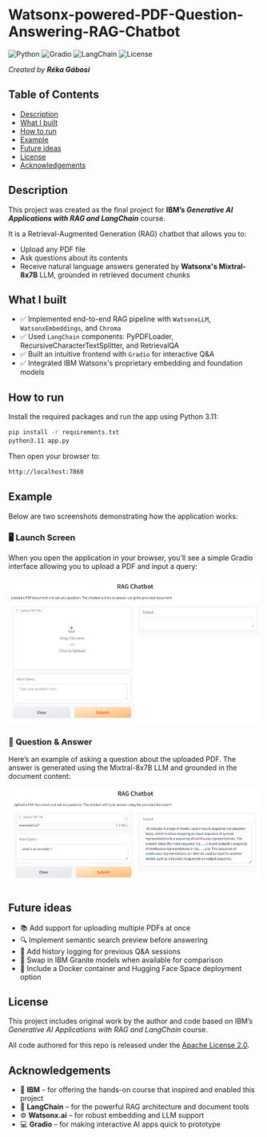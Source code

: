 # Watsonx-powered-PDF-Question-Answering-RAG-Chatbot

![Python](https://img.shields.io/badge/Python-3.11%2B-blue?logo=python)
![Gradio](https://img.shields.io/badge/Gradio-4.25%2B-orange?logo=gradio)
![LangChain](https://img.shields.io/badge/LangChain-RAG-green?logo=langchain)
![License](https://img.shields.io/badge/License-Apache%202.0-blue.svg)

_Created by **Réka Gábosi**_

## Table of Contents

- [Description](#description)
- [What I built](#what-i-built)
- [How to run](#how-to-run)
- [Example](#example)
- [Future ideas](#future-ideas)
- [License](#license)
- [Acknowledgements](#acknowledgements)

## Description

This project was created as the final project for **IBM’s _Generative AI Applications with RAG and LangChain_** course.

It is a Retrieval-Augmented Generation (RAG) chatbot that allows you to:

- Upload any PDF file
- Ask questions about its contents
- Receive natural language answers generated by **Watsonx's Mixtral-8x7B** LLM, grounded in retrieved document chunks

## What I built

- ✅ Implemented end-to-end RAG pipeline with `WatsonxLLM`, `WatsonxEmbeddings`, and `Chroma`
- ✅ Used `LangChain` components: PyPDFLoader, RecursiveCharacterTextSplitter, and RetrievalQA
- ✅ Built an intuitive frontend with `Gradio` for interactive Q&A
- ✅ Integrated IBM Watsonx's proprietary embedding and foundation models

## How to run

Install the required packages and run the app using Python 3.11:
```bash
pip install -r requirements.txt
python3.11 app.py
```

Then open your browser to:
```bash
http://localhost:7860
```

## Example

Below are two screenshots demonstrating how the application works:

### 🖥️ Launch Screen

When you open the application in your browser, you'll see a simple Gradio interface allowing you to upload a PDF and input a query:

![App Interface](images_and_pdf/example1.png)

### 💬 Question & Answer

Here’s an example of asking a question about the uploaded PDF. The answer is generated using the Mixtral-8x7B LLM and grounded in the document content:

![Q&A Example](images_and_pdf/example2.png)

## Future ideas

- 📚 Add support for uploading multiple PDFs at once  
- 🔍 Implement semantic search preview before answering  
- 💾 Add history logging for previous Q&A sessions  
- 🧠 Swap in IBM Granite models when available for comparison  
- 🐳 Include a Docker container and Hugging Face Space deployment option  

## License

This project includes original work by the author and code based on IBM’s *Generative AI Applications with RAG and LangChain* course.

All code authored for this repo is released under the [Apache License 2.0](https://www.apache.org/licenses/LICENSE-2.0).

## Acknowledgements

- 🏢 **IBM** – for offering the hands-on course that inspired and enabled this project  
- 🧩 **LangChain** – for the powerful RAG architecture and document tools  
- ⚙️ **Watsonx.ai** – for robust embedding and LLM support  
- 💻 **Gradio** – for making interactive AI apps quick to prototype